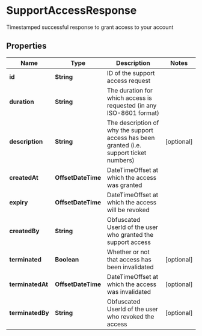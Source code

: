 

# SupportAccessResponse

Timestamped successful response to grant access to your account

## Properties

Name | Type | Description | Notes
------------ | ------------- | ------------- | -------------
**id** | **String** | ID of the support access request | 
**duration** | **String** | The duration for which access is requested (in any ISO-8601 format) | 
**description** | **String** | The description of why the support access has been granted (i.e. support ticket numbers) |  [optional]
**createdAt** | **OffsetDateTime** | DateTimeOffset at which the access was granted | 
**expiry** | **OffsetDateTime** | DateTimeOffset at which the access will be revoked | 
**createdBy** | **String** | Obfuscated UserId of the user who granted the support access | 
**terminated** | **Boolean** | Whether or not that access has been invalidated |  [optional]
**terminatedAt** | **OffsetDateTime** | DateTimeOffset at which the access was invalidated |  [optional]
**terminatedBy** | **String** | Obfuscated UserId of the user who revoked the access |  [optional]



